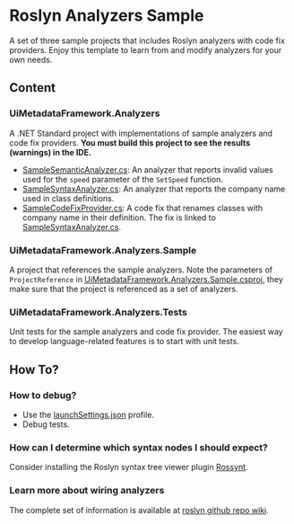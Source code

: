 # Roslyn Analyzers Sample

A set of three sample projects that includes Roslyn analyzers with code fix providers. Enjoy this template to learn from and modify analyzers for your own needs.

## Content
### UiMetadataFramework.Analyzers
A .NET Standard project with implementations of sample analyzers and code fix providers.
**You must build this project to see the results (warnings) in the IDE.**

- [SampleSemanticAnalyzer.cs](SampleSemanticAnalyzer.cs): An analyzer that reports invalid values used for the `speed` parameter of the `SetSpeed` function.
- [SampleSyntaxAnalyzer.cs](SampleSyntaxAnalyzer.cs): An analyzer that reports the company name used in class definitions.
- [SampleCodeFixProvider.cs](SampleCodeFixProvider.cs): A code fix that renames classes with company name in their definition. The fix is linked to [SampleSyntaxAnalyzer.cs](SampleSyntaxAnalyzer.cs).

### UiMetadataFramework.Analyzers.Sample
A project that references the sample analyzers. Note the parameters of `ProjectReference` in [UiMetadataFramework.Analyzers.Sample.csproj](../UiMetadataFramework.Analyzers.Sample/UiMetadataFramework.Analyzers.Sample.csproj), they make sure that the project is referenced as a set of analyzers. 

### UiMetadataFramework.Analyzers.Tests
Unit tests for the sample analyzers and code fix provider. The easiest way to develop language-related features is to start with unit tests.

## How To?
### How to debug?
- Use the [launchSettings.json](Properties/launchSettings.json) profile.
- Debug tests.

### How can I determine which syntax nodes I should expect?
Consider installing the Roslyn syntax tree viewer plugin [Rossynt](https://plugins.jetbrains.com/plugin/16902-rossynt/).

### Learn more about wiring analyzers
The complete set of information is available at [roslyn github repo wiki](https://github.com/dotnet/roslyn/blob/main/docs/wiki/README.md).